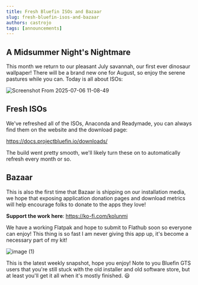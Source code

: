 ```yaml
---
title: Fresh Bluefin ISOs and Bazaar
slug: fresh-bluefin-isos-and-bazaar
authors: castrojo
tags: [announcements]
---
```


## A Midsummer Night's Nightmare

This month we return to our pleasant July savannah, our first ever dinosaur wallpaper! There will be a brand new one for August, so enjoy the serene pastures while you can. Today is all about ISOs:

![Screenshot From 2025-07-06 11-08-49](https://github.com/user-attachments/assets/4f7dc8e6-7797-46f1-aa56-1846a95fee64)


## Fresh ISOs

We've refreshed all of the ISOs, Anaconda and Readymade, you can always find them on the website and the download page:

https://docs.projectbluefin.io/downloads/

The build went pretty smooth, we'll likely turn these on to automatically refresh every month or so.

## Bazaar

This is also the first time that Bazaar is shipping on our installation media, we hope that exposing application donation pages and download metrics will help encourage folks to donate to the apps they love!

**Support the work here**: https://ko-fi.com/kolunmi

We have a working Flatpak and hope to submit to Flathub soon so everyone can enjoy! This thing is so fast I am never giving this app up, it's become a necessary part of my kit!

![image (1)](https://github.com/user-attachments/assets/a4bf1eba-cd77-4de8-ac4a-fcedcba073c4)

This is the latest weekly snapshot, hope you enjoy! Note to you Bluefin GTS users that you're still stuck with the old installer and old software store, but at least you'll get it all when it's mostly finished. :smiley:
